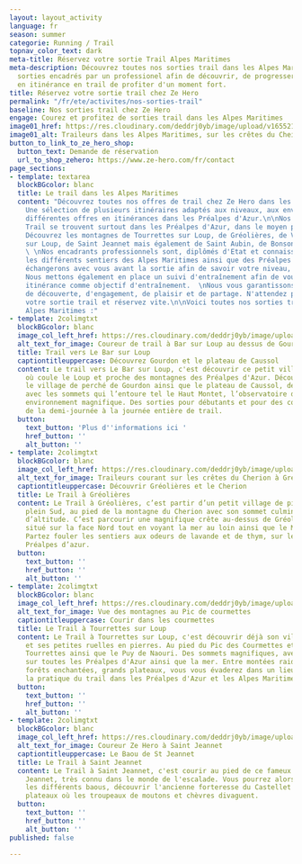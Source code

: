 ```yaml
---
layout: layout_activity
language: fr
season: summer
categorie: Running / Trail
topnav_color_text: dark
meta-title: Réservez votre sortie Trail Alpes Maritimes
meta-description: Découvrez toutes nos sorties trail dans les Alpes Maritimes. Des
  sorties encadrés par un professionel afin de découvrir, de progresser, de partir
  en itinérance en trail de profiter d'un moment fort.
title: Réservez votre sortie trail chez Ze Hero
permalink: "/fr/ete/activites/nos-sorties-trail"
baseline: Nos sorties trail chez Ze Hero
engage: Courez et profitez de sorties trail dans les Alpes Maritimes
image01_href: https://res.cloudinary.com/deddrj0yb/image/upload/v1655216730/website/summer/IMG_20200723_153002.jpg
image01_alt: Traileurs dans les Alpes Maritimes, sur les crêtes du Cheiron
button_to_link_to_ze_hero_shop:
  button_text: Demande de réservation
  url_to_shop_zehero: https://www.ze-hero.com/fr/contact
page_sections:
- template: textarea
  blockBGcolor: blanc
  title: Le trail dans les Alpes Maritimes
  content: "Découvrez toutes nos offres de trail chez Ze Hero dans les Alpes Maritimes.
    Une sélection de plusieurs itinéraires adaptés aux niveaux, aux envies ainsi qu'une
    différentes offres en itinérances dans les Préalpes d'Azur.\n\nNos sorties de
    Trail se trouvent surtout dans les Préalpes d'Azur, dans le moyen pays niçois.
    Découvrez les montagnes de Tourrettes sur Loup, de Gréolières, de Vence, de Bar
    sur Loup, de Saint Jeannet mais également de Saint Aubin, de Bonson et bien d'autres.
    \ \nNos encadrants professionnels sont, diplômés d'Etat et connaissent parfaitement
    les différents sentiers des Alpes Maritimes ainsi que des Préalpes d'Azur.\n\nNous
    échangerons avec vous avant la sortie afin de savoir votre niveau, vos compétences.
    Nous mettons également en place un suivi d'entraînement afin de vous emmener en
    itinérance comme objectif d'entraînement.  \nNous vous garantissons un moment
    de découverte, d'engagement, de plaisir et de partage. N'attendez plus ! Choisissez
    votre sortie trail et réservez vite.\n\nVoici toutes nos sorties trail dans les
    Alpes Maritimes :"
- template: 2colimgtxt
  blockBGcolor: blanc
  image_col_left_href: https://res.cloudinary.com/deddrj0yb/image/upload/v1649774714/website/By%20Ze%20Hero%20Activity/GOPR1191_1649586678885.jpg
  alt_text_for_image: Coureur de trail à Bar sur Loup au dessus de Gourdon
  title: Trail vers Le Bar sur Loup
  captiontitleuppercase: Découvrez Gourdon et le plateau de Caussol
  content: Le trail vers Le Bar sur Loup, c'est découvrir ce petit village, situé
    où coule le Loup et proche des montagnes des Préalpes d'Azur. Découvrez alors
    le village de perché de Gourdon ainsi que le plateau de Caussol, de Cavillore
    avec les sommets qui l’entoure tel le Haut Montet, l’observatoire de Cerga, un
    environnement magnifique. Des sorties pour débutants et pour des confirmés allant
    de la demi-journée à la journée entière de trail.
  button:
    text_button: 'Plus d''informations ici '
    href_button: ''
    alt_button: ''
- template: 2colimgtxt
  blockBGcolor: blanc
  image_col_left_href: https://res.cloudinary.com/deddrj0yb/image/upload/v1655216730/website/summer/IMG_20200723_153002.jpg
  alt_text_for_image: Traileurs courant sur les crêtes du Cherion à Gréolières
  captiontitleuppercase: Découvrir Gréolières et le Cherion
  title: Le Trail à Gréolières
  content: Le Trail à Gréolières, c’est partir d’un petit village de pierre situé
    plein Sud, au pied de la montagne du Cherion avec son sommet culminant à 1778m
    d’altitude. C’est parcourir une magnifique crête au-dessus de Gréolières les Neiges
    situé sur la face Nord tout en voyant la mer au loin ainsi que le Mercantour.
    Partez fouler les sentiers aux odeurs de lavande et de thym, sur le sommet des
    Préalpes d’azur.
  button:
    text_button: ''
    href_button: ''
    alt_button: ''
- template: 2colimgtxt
  blockBGcolor: blanc
  image_col_left_href: https://res.cloudinary.com/deddrj0yb/image/upload/v1655715196/website/By%20Ze%20Hero%20Activity/IMG20211104075044.jpg
  alt_text_for_image: Vue des montagnes au Pic de courmettes
  captiontitleuppercase: Courir dans les courmettes
  title: Le Trail à Tourrettes sur Loup
  content: Le Trail à Tourrettes sur Loup, c'est découvrir déjà son village médiéval
    et ses petites ruelles en pierres. Au pied du Pic des Courmettes et du Puy de
    Tourrettes ainsi que le Puy de Naouri. Des sommets magnifiques, avec une vue incroyable
    sur toutes les Préalpes d'Azur ainsi que la mer. Entre montées raides et techniques,
    forêts enchantées, grands plateaux, vous vous évaderez dans un lieu parfait pour
    la pratique du trail dans les Préalpes d'Azur et les Alpes Maritimes.
  button:
    text_button: ''
    href_button: ''
    alt_button: ''
- template: 2colimgtxt
  blockBGcolor: blanc
  image_col_left_href: https://res.cloudinary.com/deddrj0yb/image/upload/v1655304660/website/summer/IMG_9228.jpg
  alt_text_for_image: Coureur Ze Hero à Saint Jeannet
  captiontitleuppercase: Le Baou de St Jeannet
  title: Le Trail à Saint Jeannet
  content: Le Trail à Saint Jeannet, c'est courir au pied de ce fameux Baou de Saint
    Jeannet, très connu dans le monde de l'escalade. Vous pourrez alors enchaîner
    les différents baous, découvrir l'ancienne forteresse du Castellet ainsi que les
    plateaux où les troupeaux de moutons et chèvres divaguent.
  button:
    text_button: ''
    href_button: ''
    alt_button: ''
published: false

---
```

